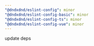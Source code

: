 ```yaml
---
"@dndxdnd/eslint-config": minor
"@dndxdnd/eslint-config-basic": minor
"@dndxdnd/eslint-config-ts": minor
"@dndxdnd/eslint-config-vue": minor
---
```


update deps
